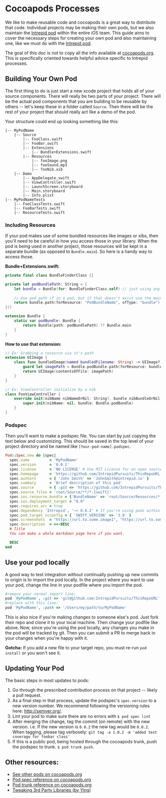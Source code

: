 # Cocoapods Processes

We like to make reusable code and cocoapods is a great way to distribute that code. Individual projects may be making their own pods, but we also maintain the [Intrepid pod](https://github.com/IntrepidPursuits/swift-wisdom) within the entire iOS team. This guide aims to cover the necessary steps for creating your own pod and also maintaining one, like we must do with the [Intrepid pod](https://github.com/IntrepidPursuits/swift-wisdom).

The goal of this doc is not to copy all the info available at [cocoapods.org](https://cocoapods.org/). This is specifically oriented towards helpful advice specific to Intrepid processes.

## Building Your Own Pod

The first thing to do is just start a new xcode project that holds all of your source components. There will really be two parts of your project. There will be the actual pod components that you are building to be reusable by others -- let's keep these in a folder called `Source`. Then there will be the rest of your project that should really act like a demo of the pod.

Your structure could end up looking something like this:
```
|-- MyPodName
    |-- Source
        |-- FooClass.swift
        |-- FooBar.swift
        |-- Extensions
            |-- Bundle+Extensions.swift
        |-- Resources
            |-- fooImage.png
            |-- fooSound.mp3
            |-- fooNib.xib
    |-- Demo
        |-- AppDelegate.swift
        |-- ViewController.swift
        |-- LaunchScreen.storyboard
        |-- Main.storyboard
        |-- Info.plist
|-- MyPodNameTests
    |-- FooClassTests.swift
    |-- FooBarTests.swift
    |-- ResourceTests.swift
```

### Including Resources

If your pod makes use of some bundled resources like images or xibs, then you'll need to be careful in how you access those in your library. When the pod is being used in another project, those resources will be kept in a separate bundle (as opposed to `Bundle.main`). So here is a handy way to access those.

**Bundle+Extensions.swift:**
```swift
private final class BundleFinderClass {}

private let podBundlePath: String = {
    let bundle = Bundle(for: BundleFinderClass.self) // just using any random class from this framework.
    
    // Use pod path if in a pod, but if that doesn't exist use the mainBundle because we're in the source project
    return bundle.path(forResource: "PodBundleName", ofType: "bundle") ?? Bundle.main.bundlePath // Replace "PodBundleName" with the name of your bundle that you use in the PodSpec.
}()

extension Bundle {
    static var podBundle: Bundle {
        return Bundle(path: podBundlePath) ?? Bundle.main
    }
}
```
**How to use that extension:**
```swift
// Ex: Grabbing a resource via it's path
extension UIImage {
    class func bundledImage(named bundledFilename: String) -> UIImage? {
        guard let imagePath = Bundle.podBundle.path(forResource: bundledFilename, ofType: "png") else { return nil }
        return UIImage(contentsOfFile: imagePath)
    }
}

// Ex: ViewController initialize by a nib
class FooViewController {
    override init(nibName nibNameOrNil: String?, bundle nibBundleOrNil: NSBundle?) {
        super.init(nibName: nil, bundle: Bundle.podBundle)
    }
}
```


### Podspec

Then you'll want to make a podspec file. You can start by just copying the text below and customizing. This should be saved in the top level of your project directory and be named like `[Your-pod-name].podspec`.

```ruby
Pod::Spec.new do |spec|
  spec.name         = 'MyPodName'
  spec.version      = '0.0.1'
  spec.license      = 'NO LICENSE' # Use MIT License for an open source pod.
  spec.homepage     = 'https://github.com/IntrepidPursuits/ThisRepoURL'
  spec.authors      = { 'John Smith' => 'JohnSmith@intrepid.io' }
  spec.summary      = 'Brief description of this pod'
  spec.source       = { :git => 'https://github.com/IntrepidPursuits/ThisRepoURL.git', :tag => "#{spec.version}" }
  spec.source_files = 'root/Source/**/*.{swift}'
  spec.ios.resource_bundle = {'BundleName' => 'root/Source/Resources/*'} # This is images, xibs, storyboards.
  spec.ios.deployment_target = "8.0"
  spec.requires_arc = true
  spec.dependency 'Intrepid', '~> 0.6.2' # If you're using pods within your pod, declare them here.
  spec.pod_target_xcconfig = { 'SWIFT_VERSION' => '3.0' }
  spec.screenshots  = "https://url.to.some.image1", "https://url.to.some.image2"
  spec.description	= <<-DESC
  # Title
  You can make a whole markdown page here if you want.

  DESC
end
```

## Use your pod locally

A good way to test integration without continually pushing up new commits to origin is to import the pod locally. In the project where you want to use your pod, change the line in your podfile where you import the pod.
```ruby
#remove your normal import line:
pod `MyPodName`, :git => 'git@github.com:IntrepidPursuits/ThisRepoURL', :tag => '7.0.1'
#replace with this line:
pod 'MyPodName', :path => '/Users/my/path/to/MyPodName'
```

This is also nice if you're making changes to someone else's pod. Just fork their repo and clone it to your local machine. Then change your podfile like above. Now, since you're using the pod locally, any changes you make in the pod will be tracked by git. Then you can submit a PR to merge back in your changes when you're happy with it.

**Gotcha:** If you add a new file to your target repo, you must re-run `pod install` or you won't see it.

## Updating Your Pod

The basic steps in most updates to pods:

1. Go through the prescribed contribution process on that project -- likely a pull request.
1. As a final step in that process, update the podspec's `spec.version` to a new version number. We recommend following the versioning rules here: http://semver.org/.
1. Lint your pod to make sure there are no errors with `$ pod spec lint`
1. After merging the change, tag the commit (on remote) with the new version. i.e. If the new version is `0.0.2` the new tag would be `0.0.2`. When tagging, please tag verbosely: `git tag -a 1.0.2 -m 'added test coverage for foobar class'`
1. If this is a public pod, being hosted through the cocoapods trunk, push the podspec to trunk. `$ pod trunk push`.

## Other resources:

- [See other pods on cocoapods.org](https://cocoapods.org/)
- [Pod spec reference on cocoapods.org](https://guides.cocoapods.org/syntax/podspec.html)
- [Pod trunk reference on cocoapods.org](https://guides.cocoapods.org/making/getting-setup-with-trunk.html)
- [Tweaking 3rd Party Libraries (by Ying)](http://blog.intrepid.io/cocoapods-tweaking-3rd-party-libraries)
